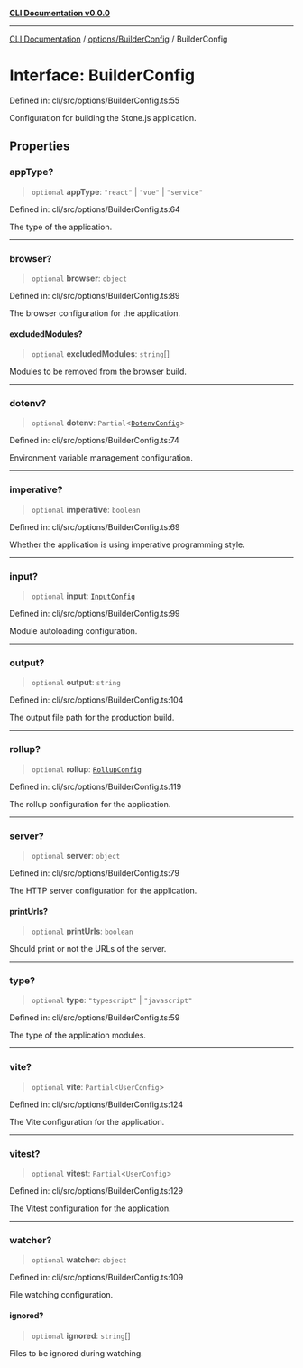 [**CLI Documentation v0.0.0**](../../../README.md)

***

[CLI Documentation](../../../modules.md) / [options/BuilderConfig](../README.md) / BuilderConfig

# Interface: BuilderConfig

Defined in: cli/src/options/BuilderConfig.ts:55

Configuration for building the Stone.js application.

## Properties

### appType?

> `optional` **appType**: `"react"` \| `"vue"` \| `"service"`

Defined in: cli/src/options/BuilderConfig.ts:64

The type of the application.

***

### browser?

> `optional` **browser**: `object`

Defined in: cli/src/options/BuilderConfig.ts:89

The browser configuration for the application.

#### excludedModules?

> `optional` **excludedModules**: `string`[]

Modules to be removed from the browser build.

***

### dotenv?

> `optional` **dotenv**: `Partial`\<[`DotenvConfig`](../../DotenvConfig/interfaces/DotenvConfig.md)\>

Defined in: cli/src/options/BuilderConfig.ts:74

Environment variable management configuration.

***

### imperative?

> `optional` **imperative**: `boolean`

Defined in: cli/src/options/BuilderConfig.ts:69

Whether the application is using imperative programming style.

***

### input?

> `optional` **input**: [`InputConfig`](InputConfig.md)

Defined in: cli/src/options/BuilderConfig.ts:99

Module autoloading configuration.

***

### output?

> `optional` **output**: `string`

Defined in: cli/src/options/BuilderConfig.ts:104

The output file path for the production build.

***

### rollup?

> `optional` **rollup**: [`RollupConfig`](RollupConfig.md)

Defined in: cli/src/options/BuilderConfig.ts:119

The rollup configuration for the application.

***

### server?

> `optional` **server**: `object`

Defined in: cli/src/options/BuilderConfig.ts:79

The HTTP server configuration for the application.

#### printUrls?

> `optional` **printUrls**: `boolean`

Should print or not the URLs of the server.

***

### type?

> `optional` **type**: `"typescript"` \| `"javascript"`

Defined in: cli/src/options/BuilderConfig.ts:59

The type of the application modules.

***

### vite?

> `optional` **vite**: `Partial`\<`UserConfig`\>

Defined in: cli/src/options/BuilderConfig.ts:124

The Vite configuration for the application.

***

### vitest?

> `optional` **vitest**: `Partial`\<`UserConfig`\>

Defined in: cli/src/options/BuilderConfig.ts:129

The Vitest configuration for the application.

***

### watcher?

> `optional` **watcher**: `object`

Defined in: cli/src/options/BuilderConfig.ts:109

File watching configuration.

#### ignored?

> `optional` **ignored**: `string`[]

Files to be ignored during watching.
